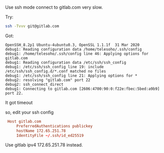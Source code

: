 Use ssh mode connect to gitlab.com very slow.

Try:

```sh
ssh -Tvvv git@gitlab.com
```

Got:
```
OpenSSH_8.2p1 Ubuntu-4ubuntu0.3, OpenSSL 1.1.1f  31 Mar 2020
debug1: Reading configuration data /home/telesoho/.ssh/config
debug1: /home/telesoho/.ssh/config line 46: Applying options for gitlab.com
debug1: Reading configuration data /etc/ssh/ssh_config
debug1: /etc/ssh/ssh_config line 19: include /etc/ssh/ssh_config.d/*.conf matched no files
debug1: /etc/ssh/ssh_config line 21: Applying options for *
debug2: resolving "gitlab.com" port 22
debug2: ssh_connect_direct
debug1: Connecting to gitlab.com [2606:4700:90:0:f22e:fbec:5bed:a9b9] port 22.

```

It got timeout

so, edit your ssh config

```conf
 Host gitlab.com
     PreferredAuthentications publickey
     hostName 172.65.251.78
     IdentityFile ~/.ssh/id_ed25519
```

Use gitlab ipv4 172.65.251.78 instead.

